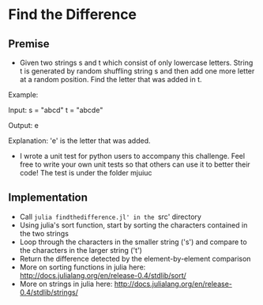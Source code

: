 # Find the Difference

## Premise

-	Given two strings s and t which consist of only lowercase letters. String t is generated by random shuffling string s and then add one more letter at a random position. Find the letter that was added in t.

Example:

Input:
s = "abcd"
t = "abcde"

Output:
e

Explanation:
'e' is the letter that was added.

-	I wrote a unit test for python users to accompany this challenge. Feel free to write your own unit tests so that others can use it to better their code! The test is under the folder mjuiuc

## Implementation

- Call `julia findthedifference.jl' in the `src' directory
- Using julia's sort function, start by sorting the characters contained in the two strings
- Loop through the characters in the smaller string ('s') and compare to the characters in the larger string ('t')
- Return the difference detected by the element-by-element comparison
- More on sorting functions in julia here: http://docs.julialang.org/en/release-0.4/stdlib/sort/
- More on strings in julia here: http://docs.julialang.org/en/release-0.4/stdlib/strings/
